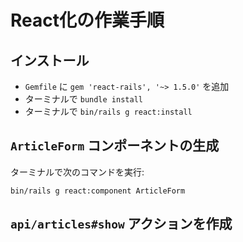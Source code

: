# React化の作業手順

## インストール

* `Gemfile` に `gem 'react-rails', '~> 1.5.0'` を追加
* ターミナルで `bundle install`
* ターミナルで `bin/rails g react:install`

## `ArticleForm` コンポーネントの生成

ターミナルで次のコマンドを実行:

```
bin/rails g react:component ArticleForm
```

## `api/articles#show` アクションを作成
